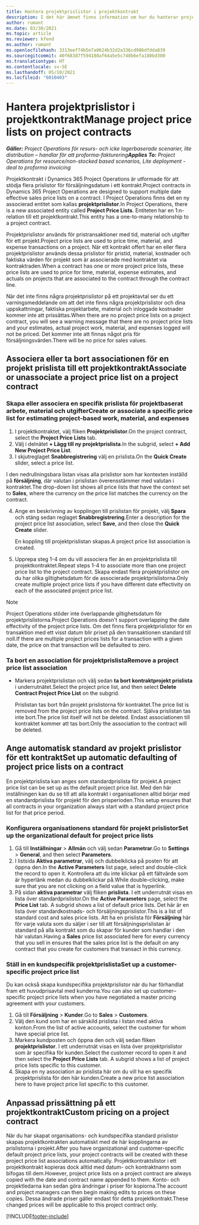 ```yaml
---
title: Hantera projektprislistor i projektkontrakt
description: I det här ämnet finns information om hur du hanterar projektprislistor i projektkontrakt.
author: rumant
ms.date: 03/30/2021
ms.topic: article
ms.reviewer: kfend
ms.author: rumant
ms.openlocfilehash: 3313eef74b5e7a0624b32d2a336cd986dfdda839
ms.sourcegitcommit: 40f68387f594180af64a5e5c748b6efa188bd300
ms.translationtype: HT
ms.contentlocale: sv-SE
ms.lasthandoff: 05/10/2021
ms.locfileid: "6010403"
---
```

# <a name="manage-project-price-lists-on-project-contracts"></a><span data-ttu-id="436e4-103">Hantera projektprislistor i projektkontrakt</span><span class="sxs-lookup"><span data-stu-id="436e4-103">Manage project price lists on project contracts</span></span>

<span data-ttu-id="436e4-104">_**Gäller:** Project Operations för resurs- och icke lagerbaserade scenarier, lite distribution – handlar för att proforma-fakturering_</span><span class="sxs-lookup"><span data-stu-id="436e4-104">_**Applies To:** Project Operations for resource/non-stocked based scenarios, Lite deployment - deal to proforma invoicing_</span></span>

<span data-ttu-id="436e4-105">Projektkontrakt i Dynamics 365 Project Operations är utformade för att stödja flera prislistor för försäljningsdatum i ett kontrakt.</span><span class="sxs-lookup"><span data-stu-id="436e4-105">Project contracts in Dynamics 365 Project Operations are designed to support multiple date effective sales price lists on a contract.</span></span> <span data-ttu-id="436e4-106">I Project Operations finns det en ny associerad entitet som kallas **projektprislistor**.</span><span class="sxs-lookup"><span data-stu-id="436e4-106">In Project Operations, there is a new associated entity called **Project Price Lists**.</span></span> <span data-ttu-id="436e4-107">Entiteten har en 1:n-relation till ett projektkontrakt.</span><span class="sxs-lookup"><span data-stu-id="436e4-107">This entity has a one-to-many relationship to a project contract.</span></span>

<span data-ttu-id="436e4-108">Projektprislistor används för pristransaktioner med tid, material och utgifter för ett projekt.</span><span class="sxs-lookup"><span data-stu-id="436e4-108">Project price lists are used to price time, material, and expense transactions on a project.</span></span> <span data-ttu-id="436e4-109">När ett kontrakt offert har en eller flera projektprislistor används dessa prislistor för pristid, material, kostnader och faktiska värden för projekt som är associerade med kontraktet via kontraktraden.</span><span class="sxs-lookup"><span data-stu-id="436e4-109">When a contract has one or more project price lists, these price lists are used to price for time, material, expense estimates, and actuals on projects that are associated to the contract through the contract line.</span></span>

<span data-ttu-id="436e4-110">När det inte finns några projektprislistor på ett projektavtal ser du ett varningsmeddelande om att det inte finns några projektprislistor och dina uppskattningar, faktiska projektarbete, material och inloggade kostnader kommer inte att prissättas.</span><span class="sxs-lookup"><span data-stu-id="436e4-110">When there are no project price lists on a project contract, you will see a warning message that there are no project price lists and your estimates, actual project work, material, and expenses logged will not be priced.</span></span> <span data-ttu-id="436e4-111">Det kommer inte att finnas något pris för försäljningsvärden.</span><span class="sxs-lookup"><span data-stu-id="436e4-111">There will be no price for sales values.</span></span>

## <a name="associate-or-unassociate-a-project-price-list-on-a-project-contract"></a><span data-ttu-id="436e4-112">Associera eller ta bort associationen för en projekt prislista till ett projektkontrakt</span><span class="sxs-lookup"><span data-stu-id="436e4-112">Associate or unassociate a project price list on a project contract</span></span>

### <a name="create-or-associate-a-specific-price-list-for-estimating-project-based-work-material-and-expenses"></a><span data-ttu-id="436e4-113">Skapa eller associera en specifik prislista för projektbaserat arbete, material och utgifter</span><span class="sxs-lookup"><span data-stu-id="436e4-113">Create or associate a specific price list for estimating project-based work, material, and expenses</span></span>

1. <span data-ttu-id="436e4-114">I projektkontraktet, välj fliken **Projektprislistor**.</span><span class="sxs-lookup"><span data-stu-id="436e4-114">On the project contract, select the **Project Price Lists** tab.</span></span>
2. <span data-ttu-id="436e4-115">Välj i delnätet **+ Lägg till ny projektprislista**.</span><span class="sxs-lookup"><span data-stu-id="436e4-115">In the subgrid, select **+ Add New Project Price List**.</span></span>
3. <span data-ttu-id="436e4-116">I skjutreglaget **Snabbregistrering** välj en prislista.</span><span class="sxs-lookup"><span data-stu-id="436e4-116">On the **Quick Create** slider, select a price list.</span></span> 

  <span data-ttu-id="436e4-117">I den nedrullningsbara listan visas alla prislistor som har kontexten inställd på **försäljning**, där valutan i prislistan överensstämmer med valutan i kontraktet.</span><span class="sxs-lookup"><span data-stu-id="436e4-117">The drop-down list shows all price lists that have the context set to **Sales**, where the currency on the price list matches the currency on the contract.</span></span>
  
4. <span data-ttu-id="436e4-118">Ange en beskrivning av kopplingen till prislistan för projekt, välj **Spara** och stäng sedan reglaget **Snabbregistrering**.</span><span class="sxs-lookup"><span data-stu-id="436e4-118">Enter a description for the project price list association, select **Save**, and then close the **Quick Create** slider.</span></span>

   <span data-ttu-id="436e4-119">En koppling till projektprislistan skapas.</span><span class="sxs-lookup"><span data-stu-id="436e4-119">A project price list association is created.</span></span>
   
5. <span data-ttu-id="436e4-120">Upprepa steg 1-4 om du vill associera fler än en projektprislista till projektkontraktet.</span><span class="sxs-lookup"><span data-stu-id="436e4-120">Repeat steps 1-4 to associate more than one project price list to the project contract.</span></span> <span data-ttu-id="436e4-121">Skapa endast flera projektprislistor om du har olika giltighetsdatum för de associerade projektprislistorna.</span><span class="sxs-lookup"><span data-stu-id="436e4-121">Only create multiple project price lists if you have different date effectivity on each of the associated project price list.</span></span>

> [!NOTE]
> <span data-ttu-id="436e4-122">Project Operations stöder inte överlappande giltighetsdatum för projektprislistorna.</span><span class="sxs-lookup"><span data-stu-id="436e4-122">Project Operations doesn't support overlapping the date effectivity of the project price lists.</span></span> <span data-ttu-id="436e4-123">Om det finns flera projektprislistor för en transaktion med ett visst datum blir priset på den transaktionen standard till noll.</span><span class="sxs-lookup"><span data-stu-id="436e4-123">If there are multiple project prices lists for a transaction with a given date, the price on that transaction will be defaulted to zero.</span></span>

### <a name="remove-a-project-price-list-association"></a><span data-ttu-id="436e4-124">Ta bort en association för projektprislista</span><span class="sxs-lookup"><span data-stu-id="436e4-124">Remove a project price list association</span></span>

- <span data-ttu-id="436e4-125">Markera projektprislistan och välj sedan **ta bort kontraktprojekt prislista** i underrutnätet.</span><span class="sxs-lookup"><span data-stu-id="436e4-125">Select the project price list, and then select **Delete Contract Project Price List** on the subgrid.</span></span> 

  <span data-ttu-id="436e4-126">Prislistan tas bort från projekt prislistorna för kontraktet.</span><span class="sxs-lookup"><span data-stu-id="436e4-126">The price list is removed from the project price lists on the contract.</span></span> <span data-ttu-id="436e4-127">Själva prislistan tas inte bort.</span><span class="sxs-lookup"><span data-stu-id="436e4-127">The price list itself will not be deleted.</span></span> <span data-ttu-id="436e4-128">Endast associationen till kontraktet kommer att tas bort.</span><span class="sxs-lookup"><span data-stu-id="436e4-128">Only the association to the contract will be deleted.</span></span>

## <a name="set-up-automatic-defaulting-of-project-price-lists-on-a-contract"></a><span data-ttu-id="436e4-129">Ange automatisk standard av projekt prislistor för ett kontrakt</span><span class="sxs-lookup"><span data-stu-id="436e4-129">Set up automatic defaulting of project price lists on a contract</span></span>

<span data-ttu-id="436e4-130">En projektprislista kan anges som standardprislista för projekt.</span><span class="sxs-lookup"><span data-stu-id="436e4-130">A project price list can be set up as the default project price list.</span></span> <span data-ttu-id="436e4-131">Med den här inställningen kan du se till att alla kontrakt i organisationen alltid börjar med en standardprislista för projekt för den prisperioden.</span><span class="sxs-lookup"><span data-stu-id="436e4-131">This setup ensures that all contracts in your organization always start with a standard project price list for that price period.</span></span>

### <a name="set-up-the-organizational-default-for-project-price-lists"></a><span data-ttu-id="436e4-132">Konfigurera organisationens standard för projekt prislistor</span><span class="sxs-lookup"><span data-stu-id="436e4-132">Set up the organizational default for project price lists</span></span>

1. <span data-ttu-id="436e4-133">Gå till **Inställningar** > **Allmän** och välj sedan **Parametrar**.</span><span class="sxs-lookup"><span data-stu-id="436e4-133">Go to **Settings** > **General**, and then select **Parameters**.</span></span>
2. <span data-ttu-id="436e4-134">I listsida **Aktiva parametrar**, välj och dubbelklicka på posten för att öppna den.</span><span class="sxs-lookup"><span data-stu-id="436e4-134">In the **Active Parameters** list page, select and double-click the record to open it.</span></span> <span data-ttu-id="436e4-135">Kontrollera att du inte klickar på ett fältvärde som är hyperlänk medan du dubbelklickar på.</span><span class="sxs-lookup"><span data-stu-id="436e4-135">While double–clicking, make sure that you are not clicking on a field value that is hyperlink.</span></span> 
3. <span data-ttu-id="436e4-136">På sidan **aktiva parametrar** välj fliken **prislista**. I ett underrutnät visas en lista över standardprislistor.</span><span class="sxs-lookup"><span data-stu-id="436e4-136">On the **Active Parameters** page, select the **Price List** tab. A subgrid shows a list of default price lists.</span></span> <span data-ttu-id="436e4-137">Det här är en lista över standardkostnads- och försäljningsprislistor.</span><span class="sxs-lookup"><span data-stu-id="436e4-137">This is a list of standard cost and sales price lists.</span></span> <span data-ttu-id="436e4-138">Att ha en prislista för **Försäljning** här för varje valuta som du säljer i ser till att försäljningsprislistan är standard på alla kontrakt som du skapar för kunder som handlar i den här valutan.</span><span class="sxs-lookup"><span data-stu-id="436e4-138">Having a **Sales** price list associated here for every currency that you sell in ensures that the sales price list is the default on any contract that you create for customers that transact in this currency.</span></span>

### <a name="set-up-a-customer-specific-project-price-list"></a><span data-ttu-id="436e4-139">Ställ in en kundspecifik projektprislista</span><span class="sxs-lookup"><span data-stu-id="436e4-139">Set up a customer-specific project price list</span></span>

<span data-ttu-id="436e4-140">Du kan också skapa kundspecifika projektprislistor när du har förhandlat fram ett huvudprisavtal med kunderna.</span><span class="sxs-lookup"><span data-stu-id="436e4-140">You can also set up customer–specific project price lists when you have negotiated a master pricing agreement with your customers.</span></span>

1. <span data-ttu-id="436e4-141">Gå till **Försäljning** > **Kunder**.</span><span class="sxs-lookup"><span data-stu-id="436e4-141">Go to **Sales** > **Customers**.</span></span>
2. <span data-ttu-id="436e4-142">Välj den kund som har en särskild prislista i listan med aktiva konton.</span><span class="sxs-lookup"><span data-stu-id="436e4-142">From the list of active accounts, select the customer for whom have special price list.</span></span>
3. <span data-ttu-id="436e4-143">Markera kundposten och öppna den och välj sedan fliken **projektprislistor**. I ett underrutnät visas en lista över projektprislistor som är specifika för kunden.</span><span class="sxs-lookup"><span data-stu-id="436e4-143">Select the customer record to open it and then select the **Project Price Lists** tab. A subgrid shows a list of project price lists specific to this customer.</span></span> 
4. <span data-ttu-id="436e4-144">Skapa en ny association av prislista här om du vill ha en specifik projektprislista för den här kunden.</span><span class="sxs-lookup"><span data-stu-id="436e4-144">Create a new price list association here to have project price list specific to this customer.</span></span>

## <a name="custom-pricing-on-a-project-contract"></a><span data-ttu-id="436e4-145">Anpassad prissättning på ett projektkontrakt</span><span class="sxs-lookup"><span data-stu-id="436e4-145">Custom pricing on a project contract</span></span>

<span data-ttu-id="436e4-146">När du har skapat organisations- och kundspecifika standard prislistor skapas projektkontrakten automatiskt med de här kopplingarna av prislistorna i projekt.</span><span class="sxs-lookup"><span data-stu-id="436e4-146">After you have organizational and customer-specific default project price lists, your project contracts will be created with these project price list associations automatically.</span></span> <span data-ttu-id="436e4-147">Projektkontraktslistor i ett projektkontrakt kopieras dock alltid med datum- och kontraktnamn som bifogas till dem.</span><span class="sxs-lookup"><span data-stu-id="436e4-147">However, project price lists on a project contract are always copied with the date and contract name appended to them.</span></span> <span data-ttu-id="436e4-148">Konto- och projektledarna kan sedan göra ändringar i priser för kopiorna.</span><span class="sxs-lookup"><span data-stu-id="436e4-148">The account and project managers can then begin making edits to prices on these copies.</span></span> <span data-ttu-id="436e4-149">Dessa ändrade priser gäller endast för detta projektkontrakt.</span><span class="sxs-lookup"><span data-stu-id="436e4-149">These changed prices will be applicable to this project contract only.</span></span>


[!INCLUDE[footer-include](../includes/footer-banner.md)]
